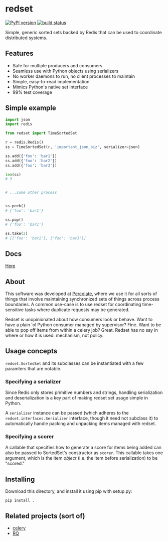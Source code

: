 redset
=========

[![PyPI version](https://badge.fury.io/py/redset.png)](http://badge.fury.io/py/redset)
[![build status](https://travis-ci.org/percolate/redset.png?branch=master)](https://travis-ci.org/percolate/redset)

Simple, generic sorted sets backed by Redis that can be used to 
coordinate distributed systems.

## Features

- Safe for multiple producers and consumers
- Seamless use with Python objects using serializers
- No worker daemons to run, no client processes to maintain
- Simple, easy-to-read implementation
- Mimics Python's native set interface
- 99% test coverage
 
## Simple example

```python
import json
import redis

from redset import TimeSortedSet

r = redis.Redis()
ss = TimeSortedSet(r, 'important_json_biz', serializer=json)

ss.add({'foo': 'bar1'})
ss.add({'foo': 'bar2'})
ss.add({'foo': 'bar3'})

len(ss)
# 3


# ...some other process


ss.peek()
# {'foo': 'bar1'}

ss.pop()
# {'foo': 'bar1'}

ss.take(2)
# [{'foo': 'bar2'}, {'foo': 'bar3'}]
```
 
## Docs

[Here](http://redset.readthedocs.org/en/latest/)

## About

This software was developed at [Percolate](https://percolate.com), where we use
it for all sorts of things that involve maintaining synchronized sets of things
across process boundaries. A common use-case is to use redset for coordinating 
time-sensitive tasks where duplicate requests may be generated.

Redset is unopinionated about how consumers look or behave. Want to have a
plain 'ol Python consumer managed by supervisor? Fine. Want to be able to pop
off items from within a celery job? Great. Redset has no say in where or how it
is used: mechanism, not policy.

## Usage concepts

`redset.SortedSet` and its subclasses can be instantiated with a few paramters
that are notable.

### Specifying a serializer

Since Redis only stores primitive numbers and strings, handling serialization
and deserialization is a key part of making redset set usage simple in Python.

A `serializer` instance can be passed (which adheres to the 
`redset.interfaces.Serializer` interface, though it need not subclass it) to
automatically handle packing and unpacking items managed with redset. 

### Specifying a scorer

A callable that specifies how to generate a score for items being added can
also be passed to SortedSet's constructor as `scorer`. This callable takes
one argument, which is the item *object* (i.e. the item before serialization)
to be "scored."

 
## Installing

Download this directory, and install it using pip with setup.py:

```
pip install .
```

## Related projects (sort of)

- [celery](https://github.com/celery/celery)
- [RQ](http://python-rq.org/)

